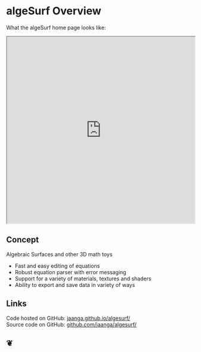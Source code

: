 algeSurf Overview
=================

What the algeSurf home page looks like:	
<iframe src="http://jaanga.github.io/algesurf/"	width=100% height=500px></iframe>
	
## Concept
Algebraic Surfaces and other 3D math toys

* Fast and easy editing of equations
* Robust equation parser with error messaging
* Support for a variety of materials, textures and shaders
* Ability to export and save data in variety of ways

## Links

Code hosted on GitHub: <a href="http://jaanga.github.io/algesurf/" target="_blank">jaanga.github.io/algesurf/</a>  
Source code on GitHub: <a href="https://github.com/jaanga/algesurf/" target="_blank">github.com/jaanga/algesurf/</a>

	
<h2>&#x2766;</h2>



